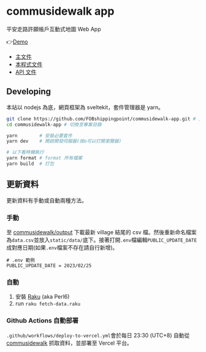 # commusidewalk app

平安走路許願帳戶互動式地圖 Web App

👉[Demo](https://commusidewalk-app.vercel.app/)

- [主文件](https://docs.google.com/document/d/1b_00BjDMkuyZISHzfEKU9DDw32BqmQ95k-O-bshxBQ0/edit)
- [本程式文件](https://docs.google.com/document/d/1rU3uT3WfwCt3sVCViWHzoIisY5P64AMGAUk9i2fiSEM/edit#)
- [API 文件](https://docs.google.com/document/d/1ziEal-ct8kgI2N_db41SLOtgksk2dz_AiWg_v5iuxco/edit#)

## Developing

本站以 nodejs 為底，網頁框架為 sveltekit，套件管理器是 yarn。

```sh
git clone https://github.com/FOBshippingpoint/commusidewalk-app.git # 克隆到你的電腦
cd commusidewalk-app # 切換至專案目錄

yarn        # 安裝必要套件
yarn dev    # 開啟開發伺服器(按o可以打開瀏覽器)

# 以下看時機執行
yarn format # format 所有檔案
yarn build  # 打包
```

## 更新資料

更新資料有手動或自動兩種方法。

### 手動

至 [commusidewalk/output](https://github.com/FOBshippingpoint/commusidewalk) 下載最新 village 結尾的 csv 檔。然後重新命名檔案為`data.csv`並放入`static/data/`底下。接著打開`.env`檔編輯`PUBLIC_UPDATE_DATE`成對應日期(如果`.env`檔案不存在請自行新增)。

```text
# .env 範例
PUBLIC_UPDATE_DATE = 2023/02/25
```

### 自動

1. 安裝 [Raku](https://raku.org/downloads) (aka Perl6)
2. run `raku fetch-data.raku`

### Github Actions 自動部署

`.github/workflows/deploy-to-vercel.yml`會於每日 23:30 (UTC+8) 自動從 [commusidewalk](https://github.com/CommuSidewalk/commusidewalk-data) 抓取資料，並部署至 Vercel 平台。
